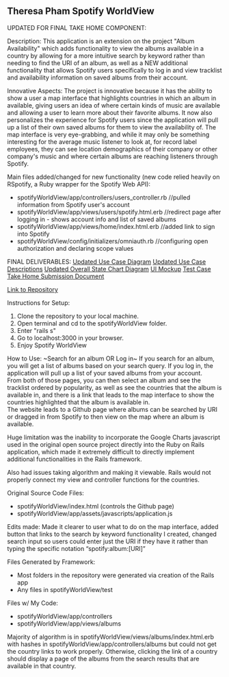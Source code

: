 Theresa Pham
Spotify WorldView
-----------------------------------
UPDATED FOR FINAL TAKE HOME COMPONENT:

Description: This application is an extension on the project "Album Availability" which adds 
functionality to view the albums available in a country by allowing for a more intuitive 
search by keyword rather than needing to find the URI of an album, as well as a NEW additional functionality that allows Spotify users specifically to log in and view tracklist and availability information on saved albums from their account.

Innovative Aspects: The project is innovative because it has the ability to show a user a map interface that highlights countries in which an album in available, giving users an idea of where certain kinds of music are available and allowing a user to learn more about their favorite albums. It now also personalizes the experience for Spotify users since the application will pull up a list of their own saved albums for them to view the availability of.  The map interface is very eye-grabbing, and while it may only be something interesting for the average music listener to look at, for record label employees, they can see location demographics of their company or other company's music and where certain albums are reaching listeners through Spotify.

Main files added/changed for new functionality (new code relied heavily on RSpotify, a Ruby wrapper for the Spotify Web API):
- spotifyWorldView/app/controllers/users_controller.rb //pulled information from Spotify user's account
- spotifyWorldView/app/views/users/spotify.html.erb //redirect page after logging in - shows account info and list of saved albums
- spotifyWorldView/app/views/home/index.html.erb //added link to sign into Spotify
- spotifyWorldView/config/initializers/omniauth.rb //configuring open authorization and declaring scope values

FINAL DELIVERABLES:
[Updated Use Case Diagram](https://github.com/itstheresa/spotifyWorldView/blob/master/docs/UseCaseDiagram.pdf)
[Updated Use Case Descriptions](https://github.com/itstheresa/spotifyWorldView/blob/master/docs/UseCaseDescriptions.pdf)
[Updated Overall State Chart Diagram](https://github.com/itstheresa/spotifyWorldView/blob/master/docs/OverallStatechart.pdf)
[UI Mockup](https://github.com/itstheresa/spotifyWorldView/blob/master/docs/NewFunctionalityUI.pdf)
[Test Case](https://github.com/itstheresa/spotifyWorldView/blob/master/docs/NewFunctionalityTestCase.pdf)
[Take Home Submission Document](https://github.com/itstheresa/spotifyWorldView/blob/master/docs/TakeHomeComponent.pdf)

[Link to Repository](https://github.com/itstheresa/spotifyWorldView)

Instructions for Setup: 
1. Clone the repository to your local machine.
2. Open terminal and cd to the spotifyWorldView folder.
3. Enter "rails s"
4. Go to localhost:3000 in your browser.
5. Enjoy Spotify WorldView

How to Use: ~Search for an album OR Log in~
If you search for an album, you will get a list of albums based on your search query.  If you log in, the application will pull up a list of your saved albums from your account.  
From both of those pages, you can then select an album and see the tracklist ordered by popularity, 
as well as see the countries that the album is available in, and there is a link that 
leads to the map interface to show the countries highlighted that the album is available in.   
The website leads to a Github page where 
albums can be searched by URI or dragged in from Spotify to then view on the map where an album is available.

Huge limitation was the inability to incorporate the Google Charts javascript used in the original open
source project directly into the Ruby on Rails application, which made it extremely difficult
to directly implement additional functionalities in the Rails framework.

Also had issues taking algorithm and making it viewable. Rails would not properly connect
my view and controller functions for the countries.

Original Source Code Files: 
- spotifyWorldView/index.html (controls the Github page)
- spotifyWorldView/app/assets/javascripts/application.js

Edits made: Made it clearer to user what to do on the map interface, added button that links to the search by keyword functionality I created, changed search input so users could enter just the URI if they have it rather than typing the specific notation “spotify:album:[URI]” 

Files Generated by Framework:
- Most folders in the repository were generated via creation of the Rails app
- Any files in spotifyWorldView/test

Files w/ My Code:
- spotifyWorldView/app/controllers
- spotifyWorldView/app/views/albums

Majority of algorithm is in spotifyWorldView/views/albums/index.html.erb with hashes in spotifyWorldView/app/controllers/albums but could not get the country links to work properly.  Otherwise, clicking the link of a country should display a page of the albums from the search results that are available in that country.
